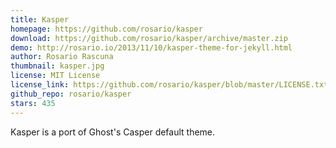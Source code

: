 ```yaml
---
title: Kasper
homepage: https://github.com/rosario/kasper
download: https://github.com/rosario/kasper/archive/master.zip
demo: http://rosario.io/2013/11/10/kasper-theme-for-jekyll.html
author: Rosario Rascuna
thumbnail: kasper.jpg
license: MIT License
license_link: https://github.com/rosario/kasper/blob/master/LICENSE.txt
github_repo: rosario/kasper
stars: 435
---
```


Kasper is a port of Ghost's Casper default theme.
